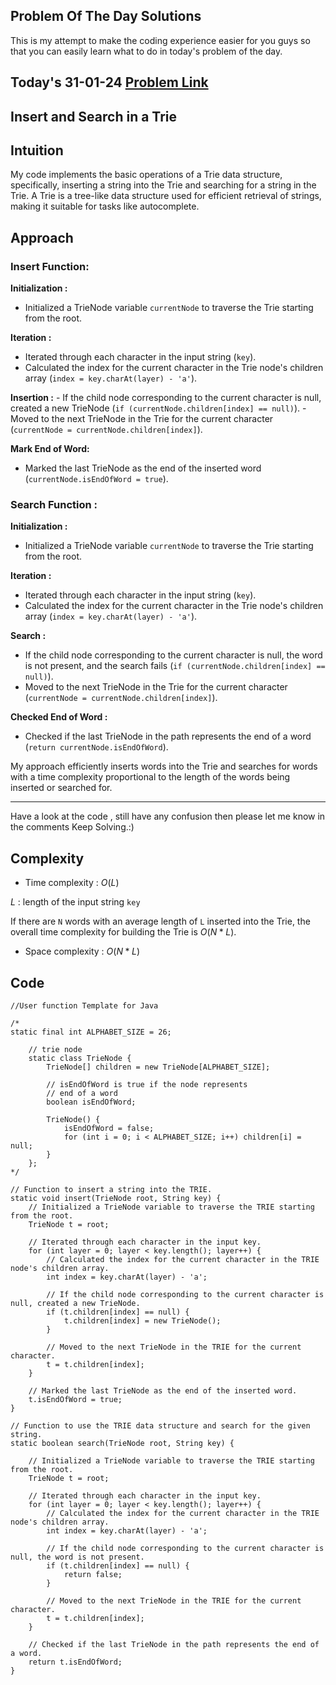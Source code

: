 ## Problem Of The Day Solutions

This is my attempt to make the coding experience easier for you guys so that you can easily learn what to do in today's problem of the day.

## Today's 31-01-24 [Problem Link](https://www.geeksforgeeks.org/problems/trie-insert-and-search0651/1)
## Insert and Search in a Trie

## Intuition

My code implements the basic operations of a Trie data structure, specifically, inserting a string into the Trie and searching for a string in the Trie. A Trie is a tree-like data structure used for efficient retrieval of strings, making it suitable for tasks like autocomplete.


## Approach

### Insert Function:

**Initialization :**
- Initialized a TrieNode variable `currentNode` to traverse the Trie starting from the root.
    
**Iteration :**
- Iterated through each character in the input string (`key`).
- Calculated the index for the current character in the Trie node's children array (`index = key.charAt(layer) - 'a'`).
    
**Insertion :**
    - If the child node corresponding to the current character is null, created a new TrieNode (`if (currentNode.children[index] == null)`).
    - Moved to the next TrieNode in the Trie for the current character (`currentNode = currentNode.children[index]`).

**Mark End of Word:**
- Marked the last TrieNode as the end of the inserted word (`currentNode.isEndOfWord = true`).

### Search Function :

**Initialization :**
- Initialized a TrieNode variable `currentNode` to traverse the Trie starting from the root.

**Iteration :**
- Iterated through each character in the input string (`key`).
- Calculated the index for the current character in the Trie node's children array (`index = key.charAt(layer) - 'a'`).
    
**Search :**
- If the child node corresponding to the current character is null, the word is not present, and the search fails (`if (currentNode.children[index] == null)`).
- Moved to the next TrieNode in the Trie for the current character (`currentNode = currentNode.children[index]`).

**Checked End of Word :**
- Checked if the last TrieNode in the path represents the end of a word (`return currentNode.isEndOfWord`).

My approach efficiently inserts words into the Trie and searches for words with a time complexity proportional to the length of the words being inserted or searched for.

---
Have a look at the code , still have any confusion then please let me know in the comments
Keep Solving.:)

## Complexity
- Time complexity : $O(L)$
<!-- Add your time complexity here, e.g. $$O())$$ -->
$L$ :  length of the input string `key`

If there are `N` words with an average length of `L` inserted into the Trie, the overall time complexity for building the Trie is $O(N * L)$.

- Space complexity : $O(N*L)$
<!-- Add your space complexity here, e.g. $$O(n)$$ -->

## Code 
```
//User function Template for Java

/*
static final int ALPHABET_SIZE = 26;

    // trie node
    static class TrieNode {
        TrieNode[] children = new TrieNode[ALPHABET_SIZE];

        // isEndOfWord is true if the node represents
        // end of a word
        boolean isEndOfWord;

        TrieNode() {
            isEndOfWord = false;
            for (int i = 0; i < ALPHABET_SIZE; i++) children[i] = null;
        }
    };
*/

// Function to insert a string into the TRIE.
static void insert(TrieNode root, String key) {
    // Initialized a TrieNode variable to traverse the TRIE starting from the root.
    TrieNode t = root;

    // Iterated through each character in the input key.
    for (int layer = 0; layer < key.length(); layer++) {
        // Calculated the index for the current character in the TRIE node's children array.
        int index = key.charAt(layer) - 'a';

        // If the child node corresponding to the current character is null, created a new TrieNode.
        if (t.children[index] == null) {
            t.children[index] = new TrieNode();
        }

        // Moved to the next TrieNode in the TRIE for the current character.
        t = t.children[index];
    }

    // Marked the last TrieNode as the end of the inserted word.
    t.isEndOfWord = true;
}

// Function to use the TRIE data structure and search for the given string.
static boolean search(TrieNode root, String key) {
    
    // Initialized a TrieNode variable to traverse the TRIE starting from the root.
    TrieNode t = root;

    // Iterated through each character in the input key.
    for (int layer = 0; layer < key.length(); layer++) {
        // Calculated the index for the current character in the TRIE node's children array.
        int index = key.charAt(layer) - 'a';

        // If the child node corresponding to the current character is null, the word is not present.
        if (t.children[index] == null) {
            return false;
        }

        // Moved to the next TrieNode in the TRIE for the current character.
        t = t.children[index];
    }

    // Checked if the last TrieNode in the path represents the end of a word.
    return t.isEndOfWord;
}
```

